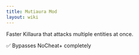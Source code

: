 ```yaml
---
title: Mutiaura Mod
layout: wiki
---
```

Faster Killaura that attacks multiple entities at once.

:white_check_mark: Bypasses NoCheat+ completely
